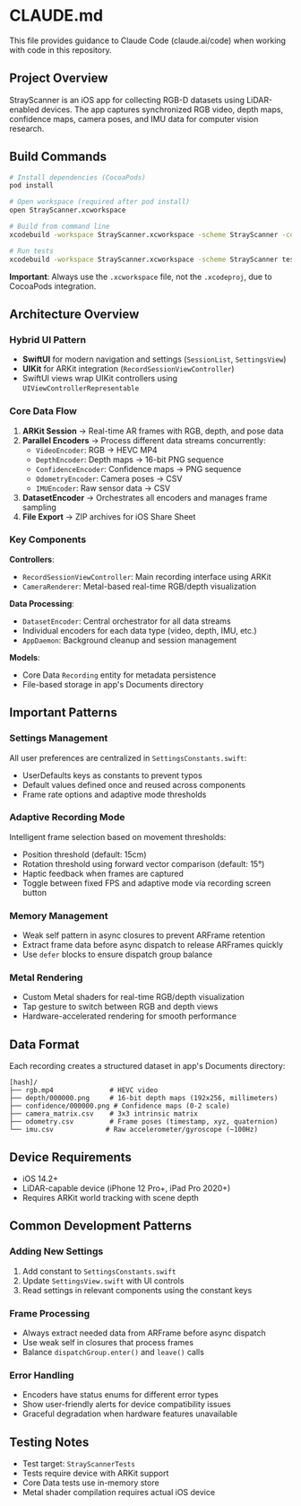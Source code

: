 # CLAUDE.md

This file provides guidance to Claude Code (claude.ai/code) when working with code in this repository.

## Project Overview

StrayScanner is an iOS app for collecting RGB-D datasets using LiDAR-enabled devices. The app captures synchronized RGB video, depth maps, confidence maps, camera poses, and IMU data for computer vision research.

## Build Commands

```bash
# Install dependencies (CocoaPods)
pod install

# Open workspace (required after pod install)
open StrayScanner.xcworkspace

# Build from command line
xcodebuild -workspace StrayScanner.xcworkspace -scheme StrayScanner -configuration Debug build

# Run tests
xcodebuild -workspace StrayScanner.xcworkspace -scheme StrayScanner test
```

**Important**: Always use the `.xcworkspace` file, not the `.xcodeproj`, due to CocoaPods integration.

## Architecture Overview

### Hybrid UI Pattern
- **SwiftUI** for modern navigation and settings (`SessionList`, `SettingsView`)  
- **UIKit** for ARKit integration (`RecordSessionViewController`)
- SwiftUI views wrap UIKit controllers using `UIViewControllerRepresentable`

### Core Data Flow
1. **ARKit Session** → Real-time AR frames with RGB, depth, and pose data
2. **Parallel Encoders** → Process different data streams concurrently:
   - `VideoEncoder`: RGB → HEVC MP4
   - `DepthEncoder`: Depth maps → 16-bit PNG sequence  
   - `ConfidenceEncoder`: Confidence maps → PNG sequence
   - `OdometryEncoder`: Camera poses → CSV
   - `IMUEncoder`: Raw sensor data → CSV
3. **DatasetEncoder** → Orchestrates all encoders and manages frame sampling
4. **File Export** → ZIP archives for iOS Share Sheet

### Key Components

**Controllers**:
- `RecordSessionViewController`: Main recording interface using ARKit
- `CameraRenderer`: Metal-based real-time RGB/depth visualization

**Data Processing**:
- `DatasetEncoder`: Central orchestrator for all data streams
- Individual encoders for each data type (video, depth, IMU, etc.)
- `AppDaemon`: Background cleanup and session management

**Models**:
- Core Data `Recording` entity for metadata persistence
- File-based storage in app's Documents directory

## Important Patterns

### Settings Management
All user preferences are centralized in `SettingsConstants.swift`:
- UserDefaults keys as constants to prevent typos
- Default values defined once and reused across components
- Frame rate options and adaptive mode thresholds

### Adaptive Recording Mode
Intelligent frame selection based on movement thresholds:
- Position threshold (default: 15cm)
- Rotation threshold using forward vector comparison (default: 15°)
- Haptic feedback when frames are captured
- Toggle between fixed FPS and adaptive mode via recording screen button

### Memory Management
- Weak self pattern in async closures to prevent ARFrame retention
- Extract frame data before async dispatch to release ARFrames quickly
- Use `defer` blocks to ensure dispatch group balance

### Metal Rendering
- Custom Metal shaders for real-time RGB/depth visualization
- Tap gesture to switch between RGB and depth views
- Hardware-accelerated rendering for smooth performance

## Data Format

Each recording creates a structured dataset in app's Documents directory:
```
[hash]/
├── rgb.mp4              # HEVC video
├── depth/000000.png     # 16-bit depth maps (192x256, millimeters)
├── confidence/000000.png # Confidence maps (0-2 scale)
├── camera_matrix.csv    # 3x3 intrinsic matrix
├── odometry.csv         # Frame poses (timestamp, xyz, quaternion)
└── imu.csv             # Raw accelerometer/gyroscope (~100Hz)
```

## Device Requirements

- iOS 14.2+
- LiDAR-capable device (iPhone 12 Pro+, iPad Pro 2020+)
- Requires ARKit world tracking with scene depth

## Common Development Patterns

### Adding New Settings
1. Add constant to `SettingsConstants.swift`
2. Update `SettingsView.swift` with UI controls
3. Read settings in relevant components using the constant keys

### Frame Processing
- Always extract needed data from ARFrame before async dispatch
- Use weak self in closures that process frames
- Balance `dispatchGroup.enter()` and `leave()` calls

### Error Handling
- Encoders have status enums for different error types
- Show user-friendly alerts for device compatibility issues
- Graceful degradation when hardware features unavailable

## Testing Notes

- Test target: `StrayScannerTests`
- Tests require device with ARKit support
- Core Data tests use in-memory store
- Metal shader compilation requires actual iOS device